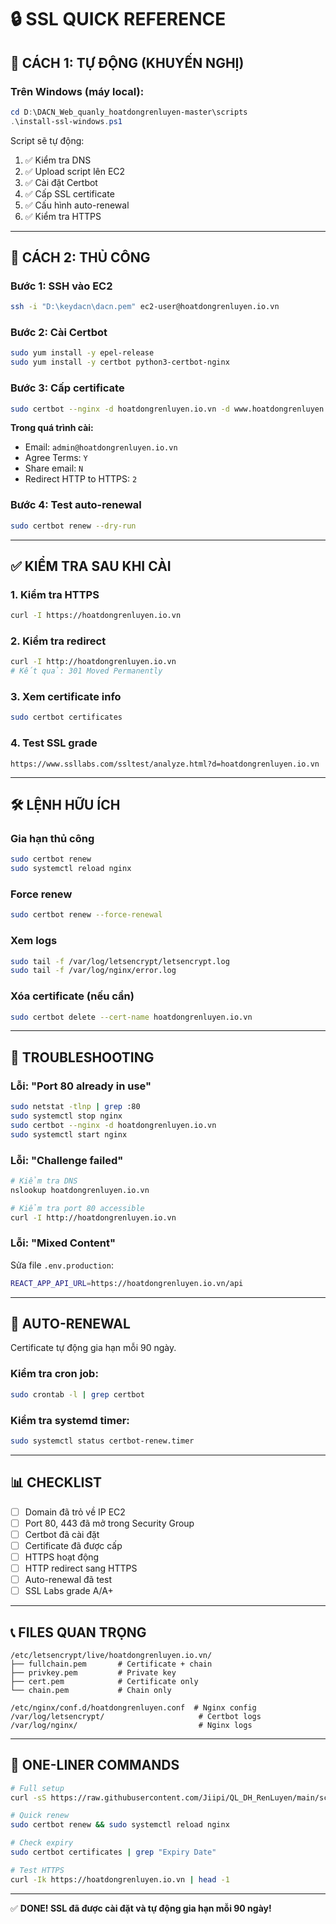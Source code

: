 # 🔒 SSL QUICK REFERENCE

## 🚀 CÁCH 1: TỰ ĐỘNG (KHUYẾN NGHỊ)

### Trên Windows (máy local):
```powershell
cd D:\DACN_Web_quanly_hoatdongrenluyen-master\scripts
.\install-ssl-windows.ps1
```

Script sẽ tự động:
1. ✅ Kiểm tra DNS
2. ✅ Upload script lên EC2
3. ✅ Cài đặt Certbot
4. ✅ Cấp SSL certificate
5. ✅ Cấu hình auto-renewal
6. ✅ Kiểm tra HTTPS

---

## 🔧 CÁCH 2: THỦ CÔNG

### Bước 1: SSH vào EC2
```bash
ssh -i "D:\keydacn\dacn.pem" ec2-user@hoatdongrenluyen.io.vn
```

### Bước 2: Cài Certbot
```bash
sudo yum install -y epel-release
sudo yum install -y certbot python3-certbot-nginx
```

### Bước 3: Cấp certificate
```bash
sudo certbot --nginx -d hoatdongrenluyen.io.vn -d www.hoatdongrenluyen.io.vn
```

**Trong quá trình cài:**
- Email: `admin@hoatdongrenluyen.io.vn`
- Agree Terms: `Y`
- Share email: `N`
- Redirect HTTP to HTTPS: `2`

### Bước 4: Test auto-renewal
```bash
sudo certbot renew --dry-run
```

---

## ✅ KIỂM TRA SAU KHI CÀI

### 1. Kiểm tra HTTPS
```bash
curl -I https://hoatdongrenluyen.io.vn
```

### 2. Kiểm tra redirect
```bash
curl -I http://hoatdongrenluyen.io.vn
# Kết quả: 301 Moved Permanently
```

### 3. Xem certificate info
```bash
sudo certbot certificates
```

### 4. Test SSL grade
```
https://www.ssllabs.com/ssltest/analyze.html?d=hoatdongrenluyen.io.vn
```

---

## 🛠️ LỆNH HỮU ÍCH

### Gia hạn thủ công
```bash
sudo certbot renew
sudo systemctl reload nginx
```

### Force renew
```bash
sudo certbot renew --force-renewal
```

### Xem logs
```bash
sudo tail -f /var/log/letsencrypt/letsencrypt.log
sudo tail -f /var/log/nginx/error.log
```

### Xóa certificate (nếu cần)
```bash
sudo certbot delete --cert-name hoatdongrenluyen.io.vn
```

---

## 🐛 TROUBLESHOOTING

### Lỗi: "Port 80 already in use"
```bash
sudo netstat -tlnp | grep :80
sudo systemctl stop nginx
sudo certbot --nginx -d hoatdongrenluyen.io.vn
sudo systemctl start nginx
```

### Lỗi: "Challenge failed"
```bash
# Kiểm tra DNS
nslookup hoatdongrenluyen.io.vn

# Kiểm tra port 80 accessible
curl -I http://hoatdongrenluyen.io.vn
```

### Lỗi: "Mixed Content"
Sửa file `.env.production`:
```bash
REACT_APP_API_URL=https://hoatdongrenluyen.io.vn/api
```

---

## 📅 AUTO-RENEWAL

Certificate tự động gia hạn mỗi 90 ngày.

### Kiểm tra cron job:
```bash
sudo crontab -l | grep certbot
```

### Kiểm tra systemd timer:
```bash
sudo systemctl status certbot-renew.timer
```

---

## 📊 CHECKLIST

- [ ] Domain đã trỏ về IP EC2
- [ ] Port 80, 443 đã mở trong Security Group
- [ ] Certbot đã cài đặt
- [ ] Certificate đã được cấp
- [ ] HTTPS hoạt động
- [ ] HTTP redirect sang HTTPS
- [ ] Auto-renewal đã test
- [ ] SSL Labs grade A/A+

---

## 📞 FILES QUAN TRỌNG

```
/etc/letsencrypt/live/hoatdongrenluyen.io.vn/
├── fullchain.pem       # Certificate + chain
├── privkey.pem         # Private key
├── cert.pem            # Certificate only
└── chain.pem           # Chain only

/etc/nginx/conf.d/hoatdongrenluyen.conf  # Nginx config
/var/log/letsencrypt/                     # Certbot logs
/var/log/nginx/                           # Nginx logs
```

---

## 🎯 ONE-LINER COMMANDS

```bash
# Full setup
curl -sS https://raw.githubusercontent.com/Jiipi/QL_DH_RenLuyen/main/scripts/install-ssl.sh | sudo bash

# Quick renew
sudo certbot renew && sudo systemctl reload nginx

# Check expiry
sudo certbot certificates | grep "Expiry Date"

# Test HTTPS
curl -Ik https://hoatdongrenluyen.io.vn | head -1
```

---

✅ **DONE! SSL đã được cài đặt và tự động gia hạn mỗi 90 ngày!**
